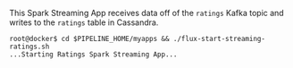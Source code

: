 This Spark Streaming App receives data off of the `ratings` Kafka topic and writes to the `ratings` table in Cassandra. 
```
root@docker$ cd $PIPELINE_HOME/myapps && ./flux-start-streaming-ratings.sh
...Starting Ratings Spark Streaming App...
```